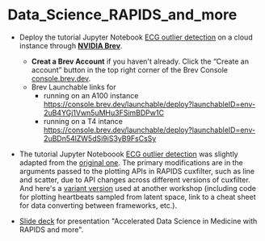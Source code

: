 # Data_Science_RAPIDS_and_more


- Deploy the tutorial Jupyter Notebook [ECG outlier detection](ECG_outlier_detection.ipynb) on a cloud instance through [**NVIDIA Brev**](https://developer.nvidia.com/brev).
    - **Creat a Brev Account** if you haven't already. Click the “Create an account” button in the top right corner of the Brev Console [console.brev.dev](https://console.brev.dev/org/org-2tcmRZuGMBx9Wlh2bxmuIdGb6UN/environments).
    - Brev Launchable links for 
        - running on an A100 instance https://console.brev.dev/launchable/deploy?launchableID=env-2uB4YGj1Vwn5uMHu3FSimBDPw1C
        - running on a T4 intance https://console.brev.dev/launchable/deploy?launchableID=env-2uBDn54lZW5dSi9iS3yB9FsCsSy

- The tutorial Jupyter Noteboook [ECG outlier detection](ECG_outlier_detection.ipynb) was slightly adapted from the [original one](https://gist.github.com/gravitino/0fd27d841c37cc25fe2032eafdc8feb2). The primary modifications are in the arguments passed to the plotting APIs in RAPIDS cuxfilter, such as line and scatter, due to API changes across different versions of cuxfilter. And here's a [variant version](https://github.com/nvahmadi/NVIDIA_IKIM_Workshop/blob/main/exercise4_zerocopy/interoperability_zerocopy.ipynb) used at another workshop (including code for plotting heartbeats sampled from latent space, link to a cheat sheet for data converting between frameworks, etc.). 

- [Slide deck]() for presentation "Accelerated Data Science in Medicine with RAPIDS and more".